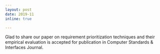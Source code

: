 ```yaml
---
layout: post
date: 2019-11
inline: true

---
```


Glad to share our paper on requirement prioritization techniques and their empirical evaluation is accepted for publication in Computer Standards & Interfaces Journal.
